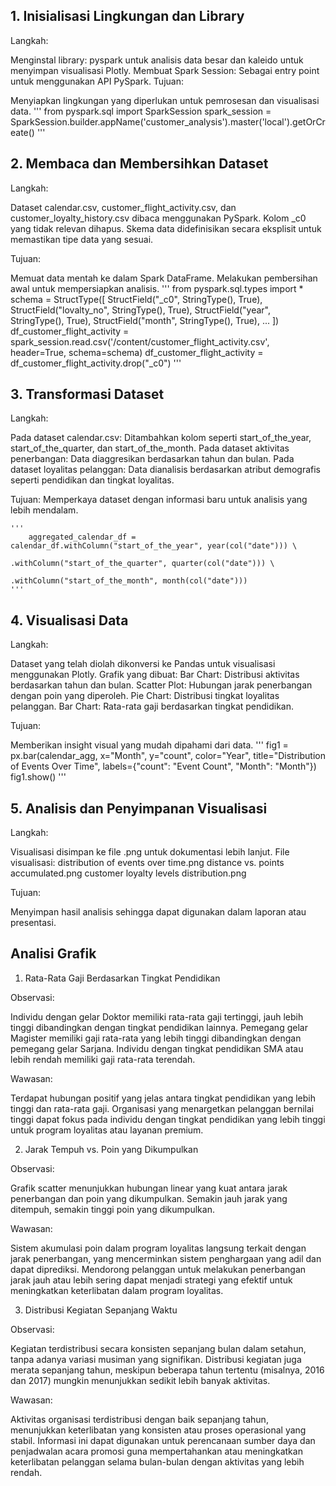 **1. Inisialisasi Lingkungan dan Library**
--
Langkah:

Menginstal library: pyspark untuk analisis data besar dan kaleido untuk menyimpan visualisasi Plotly.
Membuat Spark Session: Sebagai entry point untuk menggunakan API PySpark.
Tujuan:

Menyiapkan lingkungan yang diperlukan untuk pemrosesan dan visualisasi data.
    '''
    from pyspark.sql import SparkSession
    spark_session = SparkSession.builder.appName('customer_analysis').master('local').getOrCreate()
    '''

**2. Membaca dan Membersihkan Dataset**
--
Langkah:

Dataset calendar.csv, customer_flight_activity.csv, dan customer_loyalty_history.csv dibaca menggunakan PySpark.
Kolom _c0 yang tidak relevan dihapus.
Skema data didefinisikan secara eksplisit untuk memastikan tipe data yang sesuai.

Tujuan:

Memuat data mentah ke dalam Spark DataFrame.
Melakukan pembersihan awal untuk mempersiapkan analisis.
    '''
        from pyspark.sql.types import *
        schema = StructType([
            StructField("_c0", StringType(), True),
            StructField("lovalty_no", StringType(), True),
            StructField("year", StringType(), True),
            StructField("month", StringType(), True),
            ...
        ])
        df_customer_flight_activity = spark_session.read.csv('/content/customer_flight_activity.csv', header=True, schema=schema)
        df_customer_flight_activity = df_customer_flight_activity.drop("_c0")
    '''

**3. Transformasi Dataset**
--
Langkah:

Pada dataset calendar.csv:
Ditambahkan kolom seperti start_of_the_year, start_of_the_quarter, dan start_of_the_month.
Pada dataset aktivitas penerbangan:
Data diaggresikan berdasarkan tahun dan bulan.
Pada dataset loyalitas pelanggan:
Data dianalisis berdasarkan atribut demografis seperti pendidikan dan tingkat loyalitas.

Tujuan: Memperkaya dataset dengan informasi baru untuk analisis yang lebih mendalam.
   
    '''
        aggregated_calendar_df = calendar_df.withColumn("start_of_the_year", year(col("date"))) \
                                            .withColumn("start_of_the_quarter", quarter(col("date"))) \
                                            .withColumn("start_of_the_month", month(col("date")))
    '''
    
**4. Visualisasi Data**
--
Langkah:

Dataset yang telah diolah dikonversi ke Pandas untuk visualisasi menggunakan Plotly.
Grafik yang dibuat:
Bar Chart: Distribusi aktivitas berdasarkan tahun dan bulan.
Scatter Plot: Hubungan jarak penerbangan dengan poin yang diperoleh.
Pie Chart: Distribusi tingkat loyalitas pelanggan.
Bar Chart: Rata-rata gaji berdasarkan tingkat pendidikan.

Tujuan:

Memberikan insight visual yang mudah dipahami dari data.
    '''
        fig1 = px.bar(calendar_agg, x="Month", y="count", color="Year",
                    title="Distribution of Events Over Time",
                    labels={"count": "Event Count", "Month": "Month"})
        fig1.show()
    '''

**5. Analisis dan Penyimpanan Visualisasi**
--
Langkah:

Visualisasi disimpan ke file .png untuk dokumentasi lebih lanjut.
File visualisasi:
distribution of events over time.png
distance vs. points accumulated.png
customer loyalty levels distribution.png

Tujuan:

Menyimpan hasil analisis sehingga dapat digunakan dalam laporan atau presentasi.

**Analisi Grafik**
--
1. Rata-Rata Gaji Berdasarkan Tingkat Pendidikan

Observasi:

Individu dengan gelar Doktor memiliki rata-rata gaji tertinggi, jauh lebih tinggi dibandingkan dengan tingkat pendidikan lainnya.
Pemegang gelar Magister memiliki gaji rata-rata yang lebih tinggi dibandingkan dengan pemegang gelar Sarjana.
Individu dengan tingkat pendidikan SMA atau lebih rendah memiliki gaji rata-rata terendah.

Wawasan:

Terdapat hubungan positif yang jelas antara tingkat pendidikan yang lebih tinggi dan rata-rata gaji.
Organisasi yang menargetkan pelanggan bernilai tinggi dapat fokus pada individu dengan tingkat pendidikan yang lebih tinggi untuk program loyalitas atau layanan premium.

2. Jarak Tempuh vs. Poin yang Dikumpulkan

Observasi:

Grafik scatter menunjukkan hubungan linear yang kuat antara jarak penerbangan dan poin yang dikumpulkan.
Semakin jauh jarak yang ditempuh, semakin tinggi poin yang dikumpulkan.

Wawasan:

Sistem akumulasi poin dalam program loyalitas langsung terkait dengan jarak penerbangan, yang mencerminkan sistem penghargaan yang adil dan dapat diprediksi.
Mendorong pelanggan untuk melakukan penerbangan jarak jauh atau lebih sering dapat menjadi strategi yang efektif untuk meningkatkan keterlibatan dalam program loyalitas.

3. Distribusi Kegiatan Sepanjang Waktu

Observasi:

Kegiatan terdistribusi secara konsisten sepanjang bulan dalam setahun, tanpa adanya variasi musiman yang signifikan.
Distribusi kegiatan juga merata sepanjang tahun, meskipun beberapa tahun tertentu (misalnya, 2016 dan 2017) mungkin menunjukkan sedikit lebih banyak aktivitas.

Wawasan:

Aktivitas organisasi terdistribusi dengan baik sepanjang tahun, menunjukkan keterlibatan yang konsisten atau proses operasional yang stabil.
Informasi ini dapat digunakan untuk perencanaan sumber daya dan penjadwalan acara promosi guna mempertahankan atau meningkatkan keterlibatan pelanggan selama bulan-bulan dengan aktivitas yang lebih rendah.
